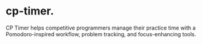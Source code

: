 # cp-timer.

CP Timer helps competitive programmers manage their practice time with a Pomodoro-inspired workflow, problem tracking, and focus-enhancing tools.
